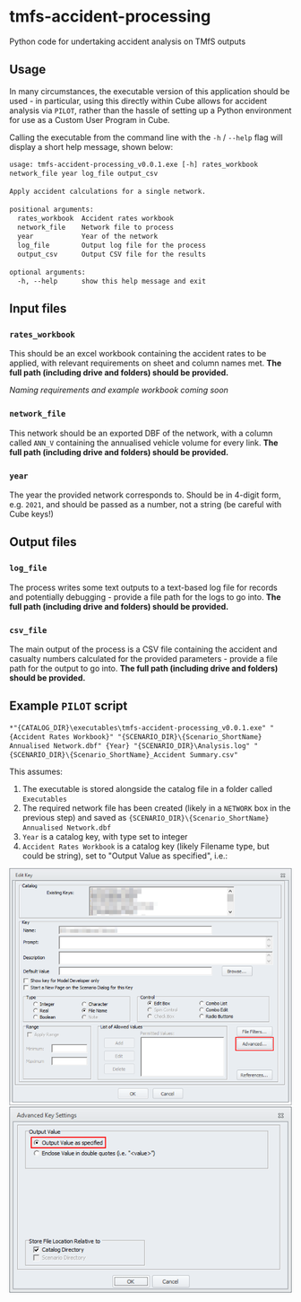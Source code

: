 # tmfs-accident-processing
Python code for undertaking accident analysis on TMfS outputs

## Usage
In many circumstances, the executable version of this application should be used - in particular, using this directly within Cube allows for accident analysis via `PILOT`, rather than the hassle of setting up a Python environment for use as a Custom User Program in Cube.

Calling the executable from the command line with the `-h` / `--help` flag will display a short help message, shown below:

```text
usage: tmfs-accident-processing_v0.0.1.exe [-h] rates_workbook network_file year log_file output_csv

Apply accident calculations for a single network.

positional arguments:
  rates_workbook  Accident rates workbook
  network_file    Network file to process
  year            Year of the network
  log_file        Output log file for the process
  output_csv      Output CSV file for the results

optional arguments:
  -h, --help      show this help message and exit
```

## Input files

### `rates_workbook`
This should be an excel workbook containing the accident rates to be applied, with relevant requirements on sheet and column names met. **The full path (including drive and folders) should be provided.**

_Naming requirements and example workbook coming soon_

### `network_file`
This network should be an exported DBF of the network, with a column called `ANN_V` containing the annualised vehicle volume for every link. **The full path (including drive and folders) should be provided.**

### `year`
The year the provided network corresponds to. Should be in 4-digit form, e.g. `2021`, and should be passed as a number, not a string (be careful with Cube keys!)

## Output files

### `log_file`
The process writes some text outputs to a text-based log file for records and potentially debugging - provide a file path for the logs to go into. **The full path (including drive and folders) should be provided.**

### `csv_file`
The main output of the process is a CSV file containing the accident and casualty numbers calculated for the provided parameters - provide a file path for the output to go into. **The full path (including drive and folders) should be provided.**

## Example `PILOT` script
```shell
*"{CATALOG_DIR}\executables\tmfs-accident-processing_v0.0.1.exe" "{Accident Rates Workbook}" "{SCENARIO_DIR}\{Scenario_ShortName} Annualised Network.dbf" {Year} "{SCENARIO_DIR}\Analysis.log" "{SCENARIO_DIR}\{Scenario_ShortName}_Accident Summary.csv"
```

This assumes:
1. The executable is stored alongside the catalog file in a folder called `Executables`
2. The required network file has been created (likely in a `NETWORK` box in the previous step) and saved as `{SCENARIO_DIR}\{Scenario_ShortName} Annualised Network.dbf`
3. `Year` is a catalog key, with type set to integer
4. `Accident Rates Workbook` is a catalog key (likely Filename type, but could be string), set to "Output Value as specified", i.e.:

![Cube "edit key" window, with the "Advanced" button highlighted](images/Cube_Edit-Key-Page.png)
![Cube "Advanced Key Settings" window, with the "Output Value as specified" button highlighted](images/Cube_Advanced-key-settings.png)